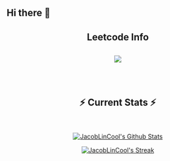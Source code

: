 ## Hi there 👋

<!--
**ueux/Ueux** is a ✨ _special_ ✨ repository because its `README.md` (this file) appears on your GitHub profile.

Here are some ideas to get you started:

- 🔭 I’m currently working on ...
- 🌱 I’m currently learning ...
- 👯 I’m looking to collaborate on ...
- 🤔 I’m looking for help with ...
- 💬 Ask me about ...
- 📫 How to reach me: ...
- 😄 Pronouns: ...
- ⚡ Fun fact: ...
-->
<div align="center"> 
  
<!--   <h2>🐍 Contributions 🐍</h2>
  <img alt="snake eating my contributions" src="https://raw.githubusercontent.com/salesp07/salesp07/output/github-contribution-grid-snake.svg" />
</div> -->

<h2 align="center">Leetcode Info<h2>  
<p align="center"> 
  <img  align=top flex-grow=1 src="https://leetcard.jacoblin.cool/ueu_x?theme=dark&font=Nunito&ext=heatmap" />  
</p>



<br/>
  <h2 align="center">⚡ Current Stats ⚡</h2>
<br>
<p align="center">
  <a href="https://github.com/ueux?tab=repositories">
    <img title="JacobLinCool's Github Stats" alt="JacobLinCool's Github Stats" src="https://github-readme-stats.vercel.app/api?username=ueux&show_icons=true&count_private=true&include_all_commits=false&custom_title=GitHub%20Stats" />
  </a>
</p>
  
<p align="center">
  <a href="https://github.com/ueux#user-activity-overview">
    <img title="JacobLinCool's Github Streak" alt="JacobLinCool's Streak" src="https://github-readme-streak-stats.herokuapp.com/?user=ueux" />
  </a>
</p>

  <br/>

<br/><br/>


